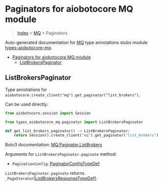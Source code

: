 <a id="paginators-for-aiobotocore-mq-module"></a>

# Paginators for aiobotocore MQ module

> [Index](..) > [MQ](.) > Paginators

Auto-generated documentation for
[MQ](https://boto3.amazonaws.com/v1/documentation/api/latest/reference/services/mq.html#MQ)
type annotations stubs module
[types-aiobotocore-mq](https://pypi.org/project/types-aiobotocore-mq/).

- [Paginators for aiobotocore MQ module](#paginators-for-aiobotocore-mq-module)
  - [ListBrokersPaginator](#listbrokerspaginator)

<a id="listbrokerspaginator"></a>

## ListBrokersPaginator

Type annotations for
`aiobotocore.create_client("mq").get_paginator("list_brokers")`.

Can be used directly:

```python
from aiobotocore.session import Session

from types_aiobotocore_mq.paginator import ListBrokersPaginator

def get_list_brokers_paginator() -> ListBrokersPaginator:
    return Session().create_client("mq").get_paginator("list_brokers")
```

Boto3 documentation:
[MQ.Paginator.ListBrokers](https://boto3.amazonaws.com/v1/documentation/api/latest/reference/services/mq.html#MQ.Paginator.ListBrokers)

Arguments for `ListBrokersPaginator.paginate` method:

- `PaginationConfig`:
  [PaginatorConfigTypeDef](./type_defs.md#paginatorconfigtypedef)

`ListBrokersPaginator.paginate` returns
`_PageIterator`\[[ListBrokersResponseTypeDef](./type_defs.md#listbrokersresponsetypedef)\].
